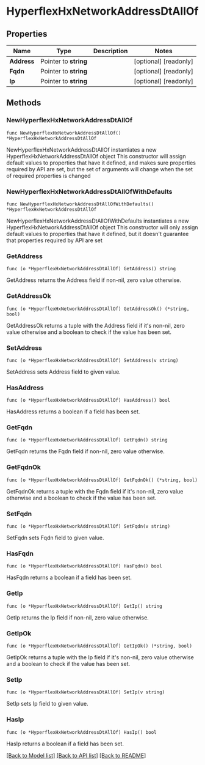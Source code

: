 # HyperflexHxNetworkAddressDtAllOf

## Properties

Name | Type | Description | Notes
------------ | ------------- | ------------- | -------------
**Address** | Pointer to **string** |  | [optional] [readonly] 
**Fqdn** | Pointer to **string** |  | [optional] [readonly] 
**Ip** | Pointer to **string** |  | [optional] [readonly] 

## Methods

### NewHyperflexHxNetworkAddressDtAllOf

`func NewHyperflexHxNetworkAddressDtAllOf() *HyperflexHxNetworkAddressDtAllOf`

NewHyperflexHxNetworkAddressDtAllOf instantiates a new HyperflexHxNetworkAddressDtAllOf object
This constructor will assign default values to properties that have it defined,
and makes sure properties required by API are set, but the set of arguments
will change when the set of required properties is changed

### NewHyperflexHxNetworkAddressDtAllOfWithDefaults

`func NewHyperflexHxNetworkAddressDtAllOfWithDefaults() *HyperflexHxNetworkAddressDtAllOf`

NewHyperflexHxNetworkAddressDtAllOfWithDefaults instantiates a new HyperflexHxNetworkAddressDtAllOf object
This constructor will only assign default values to properties that have it defined,
but it doesn't guarantee that properties required by API are set

### GetAddress

`func (o *HyperflexHxNetworkAddressDtAllOf) GetAddress() string`

GetAddress returns the Address field if non-nil, zero value otherwise.

### GetAddressOk

`func (o *HyperflexHxNetworkAddressDtAllOf) GetAddressOk() (*string, bool)`

GetAddressOk returns a tuple with the Address field if it's non-nil, zero value otherwise
and a boolean to check if the value has been set.

### SetAddress

`func (o *HyperflexHxNetworkAddressDtAllOf) SetAddress(v string)`

SetAddress sets Address field to given value.

### HasAddress

`func (o *HyperflexHxNetworkAddressDtAllOf) HasAddress() bool`

HasAddress returns a boolean if a field has been set.

### GetFqdn

`func (o *HyperflexHxNetworkAddressDtAllOf) GetFqdn() string`

GetFqdn returns the Fqdn field if non-nil, zero value otherwise.

### GetFqdnOk

`func (o *HyperflexHxNetworkAddressDtAllOf) GetFqdnOk() (*string, bool)`

GetFqdnOk returns a tuple with the Fqdn field if it's non-nil, zero value otherwise
and a boolean to check if the value has been set.

### SetFqdn

`func (o *HyperflexHxNetworkAddressDtAllOf) SetFqdn(v string)`

SetFqdn sets Fqdn field to given value.

### HasFqdn

`func (o *HyperflexHxNetworkAddressDtAllOf) HasFqdn() bool`

HasFqdn returns a boolean if a field has been set.

### GetIp

`func (o *HyperflexHxNetworkAddressDtAllOf) GetIp() string`

GetIp returns the Ip field if non-nil, zero value otherwise.

### GetIpOk

`func (o *HyperflexHxNetworkAddressDtAllOf) GetIpOk() (*string, bool)`

GetIpOk returns a tuple with the Ip field if it's non-nil, zero value otherwise
and a boolean to check if the value has been set.

### SetIp

`func (o *HyperflexHxNetworkAddressDtAllOf) SetIp(v string)`

SetIp sets Ip field to given value.

### HasIp

`func (o *HyperflexHxNetworkAddressDtAllOf) HasIp() bool`

HasIp returns a boolean if a field has been set.


[[Back to Model list]](../README.md#documentation-for-models) [[Back to API list]](../README.md#documentation-for-api-endpoints) [[Back to README]](../README.md)


